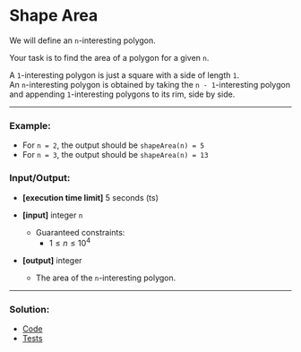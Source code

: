 # Shape Area

We will define an `n`-interesting polygon. 

Your task is to find the area of a polygon for a given `n`.

A `1`-interesting polygon is just a square with a side of length `1`.  
An `n`-interesting polygon is obtained by taking the `n - 1`-interesting polygon and appending `1`-interesting polygons to its rim, side by side.

---

### Example:

- For `n = 2`, the output should be `shapeArea(n) = 5`
- For `n = 3`, the output should be `shapeArea(n) = 13`

### Input/Output:

- **[execution time limit]** 5 seconds (ts)


- **[input]** integer `n`
  - Guaranteed constraints:
    - $1 \le n \le 10^{4}$
 

- **[output]** integer
  - The area of the `n`-interesting polygon.

---

### Solution:

- [Code](/src/arcade/intro/05-shape-area/shape-area.ts)
- [Tests](/src/arcade/intro/05-shape-area/test/shape-area.test.ts)
